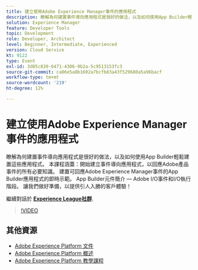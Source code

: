 ```yaml
---
title: 建立使用Adobe Experience Manager事件的應用程式
description: 瞭解為何建置事件導向應用程式是很好的做法，以及如何使用App Builder輕鬆建置這些應用程式。 本課程涵蓋 — 開始建立事件導向應用程式，以回應Adobe產品事件所需的一切。 建置可回應Adobe Experience Manager事件的App Builder應用程式的即時示範。 App Builder元件簡介 — Adobe I/O事件和I/O執行階段。 讓我們做好準備，以提供引人入勝的客戶體驗！
solution: Experience Manager
feature: Developer Tools
topic: Development
role: Developer, Architect
level: Beginner, Intermediate, Experienced
version: Cloud Service
kt: 9122
type: Event
exl-id: 3d05c830-6471-4306-9b2a-5c9513153fc3
source-git-commit: ca06e5a8b1602a7bcfb83a43f529680a5a96bacf
workflow-type: tm+mt
source-wordcount: '219'
ht-degree: 12%

---
```


# 建立使用Adobe Experience Manager事件的應用程式

瞭解為何建置事件導向應用程式是很好的做法，以及如何使用App Builder輕鬆建置這些應用程式。 本課程涵蓋：開始建立事件導向應用程式，以回應Adobe產品事件的所有必要知識。 建置可回應Adobe Experience Manager事件的App Builder應用程式的即時示範。 App Builder元件簡介 — Adobe I/O事件和I/O執行階段。 讓我們做好準備，以提供引人入勝的客戶體驗！

繼續對話於 **[Experience League社群](https://adobe.ly/3ipjs8p)**.

>[!VIDEO](https://video.tv.adobe.com/v/337566/?quality=12&learn=on&hidetitle=true)

## 其他資源

- [Adobe Experience Platform 文件](https://experienceleague.adobe.com/docs/experience-platform.html)
- [Adobe Experience Platform 概述](https://experienceleague.adobe.com/docs/experience-platform/landing/home.html?lang=zh-Hant)
- [Adobe Experience Platform 教學課程](https://experienceleague.adobe.com/docs/platform-learn/tutorials/overview.html?lang=zh-Hant)
